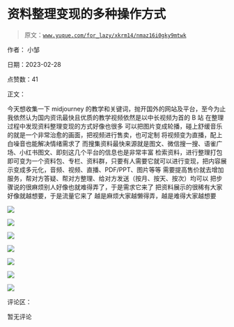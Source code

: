 # 资料整理变现的多种操作方式

> 原文：[`www.yuque.com/for_lazy/xkrm14/nmaz16i0gky9mtwk`](https://www.yuque.com/for_lazy/xkrm14/nmaz16i0gky9mtwk)



作者： 小邹 

日期：2023-02-28 

点赞数：41 

正文： 

今天想收集一下 midjourney 的教学和关键词，抛开国外的网站及平台，至今为止我依然认为国内资讯最快且优质的教学视频依然是以中长视频为首的 B 站 在整理过程中发现资料整理变现的方式好像也很多 可以把图片变成轮播，碰上舒缓音乐的就是一个非常治愈的画面，把视频进行售卖，也可定制 将视频变为直播，配上白噪音也能解决情绪需求了 而搜集资料最快来源就是图文、微信搜一搜、语雀广场、小红书图文、即刻这几个平台的信息也是非常丰富 检索资料，进行整理打包即可变为一个资料包、专栏、资料群，只要有人需要它就可以进行变现，把内容展示变成多元化，音频、视频、直播、PDF/PPT、图片等等 需要提高售价就去增加服务，帮对方答疑、帮对方整理、给对方发送（按月、按天、按次）均可以 把步骤说的很麻烦别人好像也就难得弄了，于是需求它来了 把资料展示的很稀有大家好像就越想要，于是流量它来了 越是麻烦大家越懒得弄，越是难得大家越想要 

![](img/2784c9d400353a1c6f3aad82f0ef0e0e.png) 

![](img/a85cc8a32f96b2528cfa283ea507c799.png)  

![](img/c67a81d15580110dad51e3225c68aef8.png) 

![](img/62806ac0adf613f9987033d7a4aefc5f.png) 

![](img/8d2d8ea943eed10c7f35be2213a35faa.png) 

![](img/bf646ee12931d2897cdb470b09dfb8bd.png) 

![](img/9240299c99510190916d70a05097a3a5.png) 

评论区： 

暂无评论 

